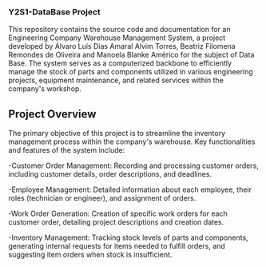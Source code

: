 ### Y2S1-DataBase Project

This repository contains the source code and documentation for an Engineering Company Warehouse Management System, a project developed by Álvaro Luís Dias Amaral Alvim Torres, Beatriz Filomena Remondes de Oliveira and 
Manoela Blanke Américo for the subject of Data Base. The system serves as a computerized backbone to efficiently manage the stock of parts and components utilized in various engineering projects, equipment maintenance, and related services within the company's workshop.

<h2>Project Overview</h2>
The primary objective of this project is to streamline the inventory management process within the company's warehouse. Key functionalities and features of the system include:

  -Customer Order Management: Recording and processing customer orders, including customer details, order descriptions, and deadlines.
  
  -Employee Management: Detailed information about each employee, their roles (technician or engineer), and assignment of orders.
  
  -Work Order Generation: Creation of specific work orders for each customer order, detailing project descriptions and creation dates.
  
  -Inventory Management: Tracking stock levels of parts and components, generating internal requests for items needed to fulfill orders, and suggesting item orders when stock is insufficient.

